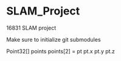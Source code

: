 # SLAM_Project
16831 SLAM project

Make sure to initialize git submodules

Point32[] points
points[2] = pt
pt.x
pt.y
pt.z